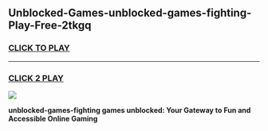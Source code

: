 
## Unblocked-Games-unblocked-games-fighting-Play-Free-2tkgq
<h3>
<a href="https://premium76.site?title=unblocked-games-fighting&ref=18A1">CLICK TO PLAY</a></h3>
<hr>

<h3>
<a href="https://premium76.site?title=unblocked-games-fighting&ref=18A1">CLICK 2 PLAY</a>
  
</h3>

<a href="https://premium76.site?title=unblocked-games-fighting&ref=18A1"><img src="https://clearcache.store/games.png"></a>


**unblocked-games-fighting games unblocked: Your Gateway to Fun and Accessible Online Gaming**

